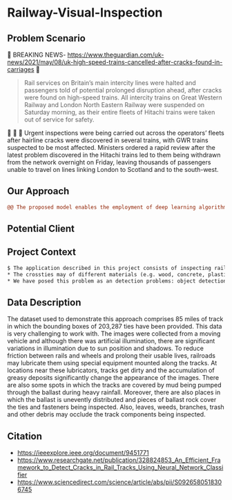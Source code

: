 # Railway-Visual-Inspection

## Problem Scenario

:rotating_light: BREAKING NEWS- https://www.theguardian.com/uk-news/2021/may/08/uk-high-speed-trains-cancelled-after-cracks-found-in-carriages :rotating_light:

>Rail services on Britain’s main intercity lines were halted and passengers told of potential prolonged disruption ahead, after cracks were found on high-speed trains.
>All intercity trains on Great Western Railway and London North Eastern Railway were suspended on Saturday morning, as their entire fleets of Hitachi trains were taken out of service for safety.

:newspaper: :newspaper: :newspaper:
Urgent inspections were being carried out across the operators’ fleets after hairline cracks were discovered in several trains, with GWR trains suspected to be most affected.
Ministers ordered a rapid review after the latest problem discovered in the Hitachi trains led to them being withdrawn from the network overnight on Friday, leaving thousands of passengers unable to travel on lines linking London to Scotland and to the south-west.

## Our Approach
```diff
@@ The proposed model enables the employment of deep learning algorithms using low-power computational devices for a hassle-free monitoring of civil structures.@@
```

## Potential Client
## Project Context
```diff
$ The application described in this project consists of inspecting railroad tracks for defects on crossties and rail fasteners using single-view line-scan cameras.
* The crossties may of different materials (e.g. wood, concrete, plastic, or metal), and the fasteners could be of different types (e.g. elastic clips, bolts, or spikes). 
* We have posed this problem as an detection problems: object detection (good, broken, or missing fastener)
```

## Data Description

The dataset used to demonstrate this approach comprises 85 miles of track in which the bounding boxes of 203,287 ties have been provided. This data is very challenging to work with. The images were collected from a moving vehicle and although there was artificial illumination, there are significant variations in illumination due to sun position and shadows. To reduce friction between rails and wheels and prolong their usable lives, railroads may lubricate them using special equipment mounted along the tracks. At locations near these lubricators, tracks get dirty and the accumulation of greasy deposits significantly change the appearance of the images. There are also some spots in which the tracks are covered by mud being pumped through the ballast during heavy rainfall. Moreover, there are also places in which the ballast is unevently distributed and pieces of ballast rock cover the ties and fasteners being inspected. Also, leaves, weeds, branches, trash and other debris may occlude the track components being inspected.
## Citation

- https://ieeexplore.ieee.org/document/9451771
- https://www.researchgate.net/publication/328824853_An_Efficient_Framework_to_Detect_Cracks_in_Rail_Tracks_Using_Neural_Network_Classifier
- https://www.sciencedirect.com/science/article/abs/pii/S0926580518306745
